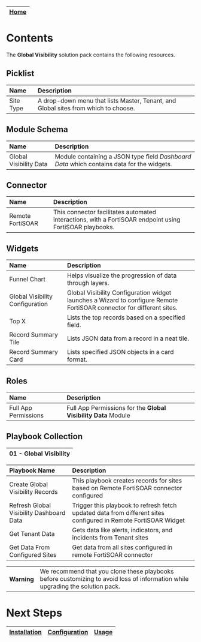 | [Home](../README.md) |
 | -------------------------------------------- |

  # Contents

The **Global Visibility** solution pack contains the following resources.


## Picklist

| Name      | Description                                                                        |
|:----------|:-----------------------------------------------------------------------------------|
| Site Type | A drop-down menu that lists Master, Tenant, and Global sites from which to choose. |

## Module Schema

| Name                   | Description                                                                               |
|:-----------------------|:------------------------------------------------------------------------------------------|
| Global Visibility Data | Module containing a JSON type field *Dashboard Data* which contains data for the widgets. |

## Connector

| Name             | Description                                                                                             |
|:-----------------|:--------------------------------------------------------------------------------------------------------|
| Remote FortiSOAR | This connector facilitates automated interactions, with a FortiSOAR endpoint using FortiSOAR playbooks. |

## Widgets

| Name                            | Description                                                                                                           |
|:--------------------------------|:----------------------------------------------------------------------------------------------------------------------|
| Funnel Chart                    | Helps visualize the progression of data through layers.                                                               |
| Global Visibility Configuration | Global Visibility Configuration widget launches a Wizard to configure Remote FortiSOAR connector for different sites. |
| Top X                           | Lists the top records based on a specified field.                                                                     |
| Record Summary Tile             | Lists JSON data from a record in a neat tile.                                                                         |
| Record Summary Card             | Lists specified JSON objects in a card format.                                                                        |

## Roles

| Name                 | Description                                                    |
|:---------------------|:---------------------------------------------------------------|
| Full App Permissions | Full App Permissions for the **Global Visibility Data** Module |

## Playbook Collection

| 01 - Global Visibility |
|:----------------------:|

| Playbook Name                            | Description                                                                                                    |
|:-----------------------------------------|:---------------------------------------------------------------------------------------------------------------|
| Create Global Visibility Records         | This playbook creates records for sites based on Remote FortiSOAR connector configured                         |
| Refresh Global Visibility Dashboard Data | Trigger this playbook to refresh fetch updated data from different sites configured in Remote FortiSOAR Widget |
| Get Tenant Data                          | Gets data like alerts, indicators, and incidents from Tenant sites                                             |
| Get Data From Configured Sites           | Get data from all sites configured in remote FortiSOAR connector                                               |

<table>
    <tr>
        <th>Warning</th>
        <td>We recommend that you clone these playbooks before customizing to avoid loss of information while upgrading the solution pack.</td>
    </tr>
</table>

# Next Steps

| [Installation](./setup.md#installation) | [Configuration](./setup.md#configuration) | [Usage](./usage.md) |
|-----------------------------------------|-------------------------------------------|---------------------|